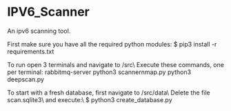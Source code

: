 # IPV6_Scanner
An ipv6 scanning tool.

First make sure you have all the required python modules:
$ pip3 install -r requirements.txt

To run open 3 terminals and navigate to /src\\
Execute these commands, one per terminal:
rabbitmq-server
python3 scannernmap.py
python3 deepscan.py

To start with a fresh database, first navigate to /src/data\\
Delete the file scan.sqlite3\\
and execute:\\
$ python3 create_database.py

